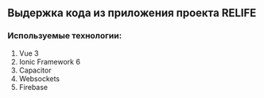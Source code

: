 ## Выдержка кода из приложения проекта RELIFE

### Используемые технологии:
1) Vue 3
2) Ionic Framework 6
3) Capacitor
4) Websockets
5) Firebase
